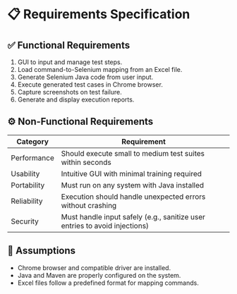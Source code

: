 
# 📋 Requirements Specification


## ✅ Functional Requirements

1. GUI to input and manage test steps.
2. Load command-to-Selenium mapping from an Excel file.
3. Generate Selenium Java code from user input.
4. Execute generated test cases in Chrome browser.
5. Capture screenshots on test failure.
6. Generate and display execution reports.

## ⚙️ Non-Functional Requirements

| Category       | Requirement                                                                 |
|----------------|-------------------------------------------------------------------------------|
| Performance    | Should execute small to medium test suites within seconds                    |
| Usability      | Intuitive GUI with minimal training required                                 |
| Portability    | Must run on any system with Java installed                                   |
| Reliability    | Execution should handle unexpected errors without crashing                   |
| Security       | Must handle input safely (e.g., sanitize user entries to avoid injections)   |

## 📄 Assumptions

- Chrome browser and compatible driver are installed.
- Java and Maven are properly configured on the system.
- Excel files follow a predefined format for mapping commands.


